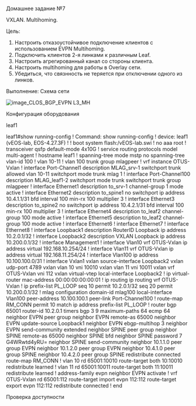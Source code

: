 Домашнее задание №7

VXLAN. Multihoming.

Цель:
1. Настроить отказоустойчивое подключение клиентов с использованием EVPN Multihoming.
2. Подключить клиентов 2-я линками к различным Leaf.
3. Настроить агрегированный канал со стороны клиента.
4. Настроить multihoming для работы в Overlay сети.
5. Убедиться, что связнность не теряется при отключении одного из линков.

Выполнение:
Схема сети

![image_CLOS_BGP_EVPN L3_MH](https://github.com/aatihonov/OTUS_24/assets/169416214/5aff28ca-11f1-4f05-ac80-87ee7524004f)

Конфигурация оборудования

leaf1

leaf1#show running-config
! Command: show running-config
! device: leaf1 (vEOS-lab, EOS-4.27.3F)
!
! boot system flash:/vEOS-lab.swi
!
no aaa root
!
transceiver qsfp default-mode 4x10G
!
service routing protocols model multi-agent
!
hostname leaf1
!
spanning-tree mode mstp
no spanning-tree vlan-id 100
!
vlan 10-11
!
vlan 100
   trunk group mlagpeer
!
vrf instance OTUS-Vxlan
!
interface Port-Channel1
   description MLAG_srv-1
   switchport trunk allowed vlan 10-11
   switchport mode trunk
   mlag 1
!
interface Port-Channel100
   description MLAG_leaf1-2
   switchport mode trunk
   switchport trunk group mlagpeer
!
interface Ethernet1
   description to_srv-1
   channel-group 1 mode active
!
interface Ethernet2
   description to_spine1
   no switchport
   ip address 10.4.1.1/31
   bfd interval 100 min-rx 100 multiplier 3
!
interface Ethernet3
   description to_spine2
   no switchport
   ip address 10.4.2.1/31
   bfd interval 100 min-rx 100 multiplier 3
!
interface Ethernet4
   description to_leaf2
   channel-group 100 mode active
!
interface Ethernet5
   description to_leaf2
   channel-group 100 mode active
!
interface Ethernet6
!
interface Ethernet7
!
interface Ethernet8
!
interface Loopback1
   description RouterID Loopback
   ip address 10.2.0.1/32
!
interface Loopback2
   description VXLAN Loopback
   ip address 10.200.0.1/32
!
interface Management1
!
interface Vlan10
   vrf OTUS-Vxlan
   ip address virtual 192.168.10.254/24
!
interface Vlan11
   vrf OTUS-Vxlan
   ip address virtual 192.168.11.254/24
!
interface Vlan100
   ip address 10.100.100.0/31
!
interface Vxlan1
   vxlan source-interface Loopback2
   vxlan udp-port 4789
   vxlan vlan 10 vni 10010
   vxlan vlan 11 vni 10011
   vxlan vrf OTUS-Vxlan vni 112
   vxlan virtual-vtep local-interface Loopback2
!
ip virtual-router mac-address 00:00:00:00:00:01
!
ip routing
ip routing vrf OTUS-Vxlan
!
ip prefix-list PL_LOOP
   seq 10 permit 10.2.0.1/32
   seq 20 permit 10.200.0.1/32
!
mlag configuration
   domain-id mlag100
   local-interface Vlan100
   peer-address 10.100.100.1
   peer-link Port-Channel100
!
route-map RM_CONN permit 10
   match ip address prefix-list PL_LOOP
!
router bgp 65001
   router-id 10.2.0.1
   timers bgp 3 9
   maximum-paths 64 ecmp 64
   neighbor EVPN peer group
   neighbor EVPN remote-as 65000
   neighbor EVPN update-source Loopback1
   neighbor EVPN ebgp-multihop 3
   neighbor EVPN send-community extended
   neighbor SPINE peer group
   neighbor SPINE remote-as 65000
   neighbor SPINE bfd
   neighbor SPINE password 7 G4WRwtd4yRU=
   neighbor SPINE send-community
   neighbor 10.1.1.0 peer group EVPN
   neighbor 10.1.2.0 peer group EVPN
   neighbor 10.4.1.0 peer group SPINE
   neighbor 10.4.2.0 peer group SPINE
   redistribute connected route-map RM_CONN
   !
   vlan 10
      rd 65001:10010
      route-target both 10:10010
      redistribute learned
   !
   vlan 11
      rd 65001:10011
      route-target both 11:10011
      redistribute learned
   !
   address-family evpn
      neighbor EVPN activate
   !
   vrf OTUS-Vxlan
      rd 65001:112
      route-target import evpn 112:112
      route-target export evpn 112:112
      redistribute connected
!
end






Проверка доступности


